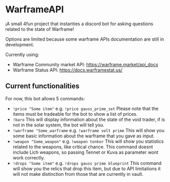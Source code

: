 # WarframeAPI

 ¡A small 4fun project that instanties a discord bot for asking
 questions related to the state of Warframe!

 Options are limited because some warframe APIs documentation
 are still in development.

 Currently using:

 - Warframe Community market API: https://warframe.market/api_docs
 - Warframe Status API: https://docs.warframestat.us/

## Current functionalities

For now, this bot allows 5 commands:

- `!price "Some item"` e.g. `!price gauss_prime_set` Please note that the items must be tradeable for the bot to show a list of prices.
- `!baro` This will display information about the state of the void trader, if is not in the solar system, the bot will tell you.
- `!warframe "Some_warframe` e.g. `!warframe volt prime` This will show you some basic information about the warframe that you gave as input.
- `!weapon "Some_weapon"` e.g. `!weapon tonkor` This will show you statistics related to the weapons, like critical chance. This command doesnt include Lich weapons, so passing Tennet or Kuva as parameter wont work correctly.
- `!drops "Some item"` e.g. `!drops gauss prime blueprint` This command will show you the relics that drop this item, but due to API limitations it will not make distinction from those that are currently in vault.
